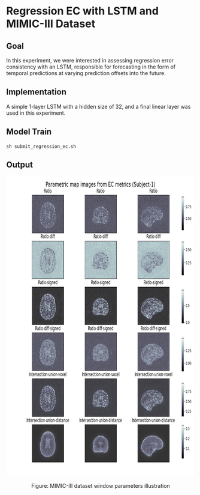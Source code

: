 # Regression EC with LSTM and MIMIC-III Dataset

## Goal
In this experiment, we were interested in assessing regression error consistency with an LSTM, responsible for forecasting in the form of temporal predictions at varying prediction offsets into the future.

## Implementation
A simple 1-layer LSTM with a hidden size of 32, and a final linear layer was used in this experiment.


## Model Train 

```
sh submit_regression_ec.sh
```

## Output
<img src="https://github.com/mostafiz67/Regression_EC_rUnet/blob/main/parametric_map/ec_method_image_sub_1_raw.png" alt="Simplified parametric map images " width="800" height="800">
<p align="center">
    Figure: MIMIC-III dataset window parameters illustration
</p>
